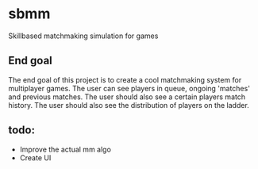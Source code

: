sbmm
===
Skillbased matchmaking simulation for games


## End goal
The end goal of this project is to create a cool matchmaking system for multiplayer games.
The user can see players in queue, ongoing 'matches' and previous matches.
The user should also see a certain players match history.
The user should also see the distribution of players on the ladder.

## todo:
 - Improve the actual mm algo
 - Create UI
